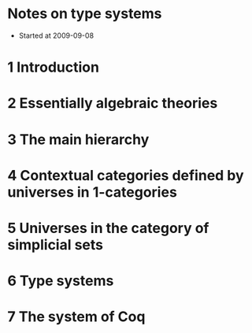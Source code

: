 # Notes on type systems

- Started at 2009-09-08

# 1 Introduction

# 2 Essentially algebraic theories

# 3 The main hierarchy

# 4 Contextual categories defined by universes in 1-categories

# 5 Universes in the category of simplicial sets

# 6 Type systems

# 7 The system of Coq
